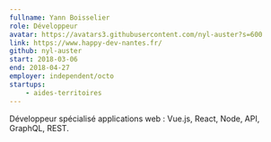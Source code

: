 ```yaml
---
fullname: Yann Boisselier
role: Développeur
avatar: https://avatars3.githubusercontent.com/nyl-auster?s=600
link: https://www.happy-dev-nantes.fr/
github: nyl-auster
start: 2018-03-06
end: 2018-04-27
employer: independent/octo
startups:
    - aides-territoires
---
```


Développeur spécialisé applications web : Vue.js, React, Node, API, GraphQL, REST.
